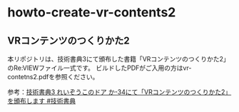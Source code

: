 # howto-create-vr-contents2

## VRコンテンツのつくりかた2

本リポジトリは、技術書典3にて頒布した書籍「VRコンテンツのつくりかた2」のRe:VIEWファイル一式です。
ビルドしたPDFがご入用の方はvr-contetns2.pdfを参照ください。

参考：[技術書典3 れいぞうこのドア か-34にて「VRコンテンツのつくりかた2」を頒布します #技術書典](http://greety.sakura.ne.jp/redo/2017/10/3-34vr2.html)

